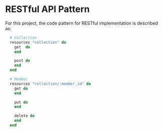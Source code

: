 # RESTful API Pattern

For this project, the code pattern for RESTful implementation is described as:

```ruby
  # Collection
  resources "collection" do
    get  do
    end

    post do
    end
  end

  # Member
  resources "collection/:member_id" do
    get do
    end

    put do
    end

    delete do
    end
  end
```
